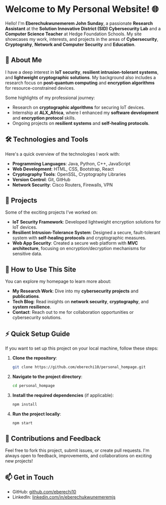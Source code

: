 # Welcome to My Personal Website! 🌐

Hello! I'm **Eberechukwunemerem John Sunday**, a passionate **Research Assistant** at the **Solution Innovative District (SID) Cybersecurity Lab** and a **Computer Science Teacher** at Hedge Foundation Schools. My site showcases my work, interests, and projects in the areas of **Cybersecurity**, **Cryptograhy**, **Network and Computer Security** and **Education**.

## 🌟 About Me

I have a deep interest in **IoT security**, **resilient intrusion-tolerant systems**, and **lightweight cryptographic solutions**. My background also includes a research focus on **post-quantum computing** and **encryption algorithms** for resource-constrained devices.

Some highlights of my professional journey:
- Research on **cryptographic algorithms** for securing IoT devices.
- Internship at **ALX_Africa**, where I enhanced my **software development** and **encryption protocol** skills.
- Ongoing projects on **resilient systems** and **self-healing protocols**.

## 🛠️ Technologies and Tools

Here's a quick overview of the technologies I work with:

- **Programming Languages**: Java, Python, C++, JavaScript
- **Web Development**: HTML, CSS, Bootstrap, React
- **Cryptography Tools**: OpenSSL, Cryptography Libraries
- **Version Control**: Git, GitHub
- **Network Security**: Cisco Routers, Firewalls, VPN

## 🚀 Projects

Some of the exciting projects I’ve worked on:
- **IoT Security Framework**: Developed lightweight encryption solutions for IoT devices.
- **Resilient Intrusion-Tolerance System**: Designed a secure, fault-tolerant system with **self-healing protocols** and cryptographic measures.
- **Web App Security**: Created a secure web platform with **MVC architecture**, focusing on encryption/decryption mechanisms for sensitive data.

## 📂 How to Use This Site

You can explore my homepage to learn more about:
- **My Research Work**: Dive into my **cybersecurity projects** and **publications**.
- **Tech Blog**: Read insights on **network security**, **cryptography**, and **system resilience**.
- **Contact**: Reach out to me for collaboration opportunities or cybersecurity solutions.

## ⚡ Quick Setup Guide

If you want to set up this project on your local machine, follow these steps:

1. **Clone the repository**:
   ```bash
   git clone https://github.com/eberechi10/personal_hompage.git
   ```

2. **Navigate to the project directory**:
   ```bash
   cd personal_hompage
   ```

3. **Install the required dependencies** (if applicable):
   ```bash
   npm install
   ```

4. **Run the project locally**:
   ```bash
   npm start
   ```

## 🤝 Contributions and Feedback

Feel free to fork this project, submit issues, or create pull requests. I'm always open to feedback, improvements, and collaborations on exciting new projects!

## 📫 Get in Touch

- GitHub: [github.com/eberechi10](https://github.com/eberechi10)
- LinkedIn: [linkedin.com/in/eberechukwunemeremjs](https://linkedin.com/in/eberechukwunemeremjs)

